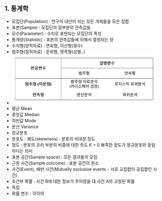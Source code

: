 ## 1. 통계학
- 모집단(Population) : 연구의 대산이 되는 모든 개체들을 모은 집합
- 표본(Sample) : 모집단의 일부분의 관측값들.
- 모수(Parameter) : 수치로 표현되는 모집단의 특성
- 통계량(Statistic) : 표본의 관측값들에 의해서 결정되는 양
- 수치형(양적자료) : 연속형, 이산형(횟수)
- 범주형(질적자료) : 준위형, 명목형(성별..)
- <img src="https://github.com/kimhagyeong/Tech_Diary/blob/main/static/%E1%84%8C%E1%85%A1%E1%84%85%E1%85%AD%E1%84%8B%E1%85%B4%E1%84%87%E1%85%A5%E1%86%B7%E1%84%8C%E1%85%AE.png"
       width="700"/>
- 평균 Mean
- 중앙값 Median
- 최빈값 Mode
- 분산 Variance
- 정규분포
- 분포도 : 
  왜도(skewness) : 분포의 비대칭 정도
- 첨도 :
  분포의 꼬리 부분의 비중에 대한 측도
  K = 0  뾰족한 정도가 정규분포와 동일하다는 의미
- 표본 공간(Sample space) : 모든 결과들의 모임
- 근원 사건(Sample outcome) : 표본 공간의 원소
- 사건(Event), 배반 사건(Mutually exclusive events - 서로 교집합이 공집합인 사건)
- 조건부 확률 : 사건 B에 대한 정보가 주어졌을 대 사건 A의 교정된 확률
- 독립
- 확률 변수 : 각각의 
